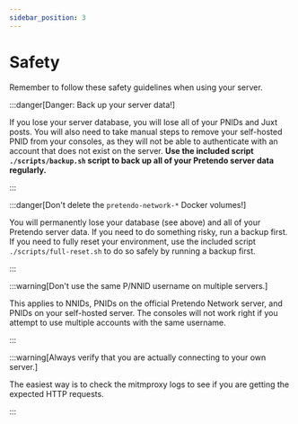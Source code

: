 ```yaml
---
sidebar_position: 3
---
```


# Safety

Remember to follow these safety guidelines when using your server.

:::danger[Danger: Back up your server data!]

If you lose your server database, you will lose all of your PNIDs and Juxt posts. You will also need to take manual
steps to remove your self-hosted PNID from your consoles, as they will not be able to authenticate with an account that
does not exist on the server. **Use the included script `./scripts/backup.sh` script to back up all of your Pretendo
server data regularly.**

:::

:::danger[Don't delete the `pretendo-network-*` Docker volumes!]

You will permanently lose your database (see above) and all of your Pretendo server data. If you need to do something
risky, run a backup first. If you need to fully reset your environment, use the included script
`./scripts/full-reset.sh` to do so safely by running a backup first.

:::

:::warning[Don't use the same P/NNID username on multiple servers.]

This applies to NNIDs, PNIDs on the official Pretendo Network server, and PNIDs on your self-hosted server. The consoles
will not work right if you attempt to use multiple accounts with the same username.

:::

:::warning[Always verify that you are actually connecting to your own server.]

The easiest way is to check the mitmproxy logs to see if you are getting the expected HTTP requests.

:::
